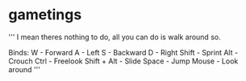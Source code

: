 # gametings
'''
I mean theres nothing to do, all you can do is walk around so.

Binds:
W - Forward
A - Left
S - Backward
D - Right
Shift - Sprint
Alt - Crouch
Ctrl - Freelook
Shift + Alt - Slide
Space - Jump
Mouse - Look around
'''
